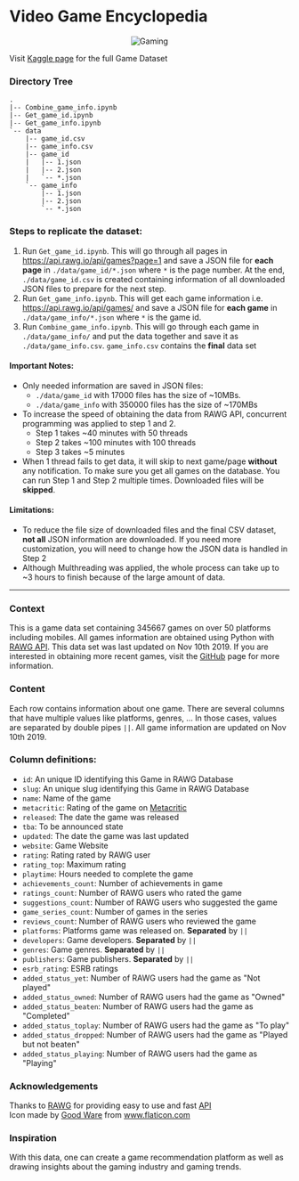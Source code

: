 # Video Game Encyclopedia
<p align="center">
  <img src="https://user-images.githubusercontent.com/39042628/69937490-f246aa00-14a8-11ea-89ad-073891b7b4a9.png" alt="Gaming">
</p> 

Visit [Kaggle page](https://www.kaggle.com/jummyegg/rawg-game-dataset) for the full Game Dataset


### Directory Tree
```
.
|-- Combine_game_info.ipynb
|-- Get_game_id.ipynb
|-- Get_game_info.ipynb
`-- data
    |-- game_id.csv
    |-- game_info.csv
    |-- game_id
    |   |-- 1.json
    |   |-- 2.json
    |   `-- *.json
    `-- game_info
        |-- 1.json
        |-- 2.json
        `-- *.json
```
### Steps to replicate the dataset:
1. Run `Get_game_id.ipynb`. This will go through all pages in https://api.rawg.io/api/games?page=1 and save a JSON file for **each page** in `./data/game_id/*.json` where `*` is the page number. At the end, `./data/game_id.csv` is created containing information of all downloaded JSON files to prepare for the next step.
2. Run `Get_game_info.ipynb`. This will get each game information i.e. https://api.rawg.io/api/games/ and save a JSON file for **each game** in `./data/game_info/*.json` where `*` is the game id.
3. Run `Combine_game_info.ipynb`. This will go through each game in `./data/game_info/` and put the data together and save it as `./data/game_info.csv`. `game_info.csv` contains the **final** data set

#### Important Notes:
- Only needed information are saved in JSON files: 
    - `./data/game_id` with 17000 files has the size of ~10MBs. 
    - `./data/game_info` with 350000 files has the size of ~170MBs
- To increase the speed of obtaining the data from RAWG API, concurrent programming was applied to step 1 and 2. 
    - Step 1 takes ~40 minutes with 50 threads
    - Step 2 takes ~100 minutes with 100 threads
    - Step 3 takes ~5 minutes
- When 1 thread fails to get data, it will skip to next game/page **without** any notification. To make sure you get all games on the database. You can run Step 1 and Step 2 multiple times. Downloaded files will be **skipped**.

#### Limitations:
- To reduce the file size of downloaded files and the final CSV dataset, **not all** JSON information are downloaded. If you need more customization, you will need to change how the JSON data is handled in Step 2
- Although Multhreading was applied, the whole process can take up to ~3 hours to finish because of the large amount of data.

___
### Context
This is a game data set containing 345667 games on over 50 platforms including mobiles. All games information are obtained using Python with [RAWG API](https://rawg.io/apidocs). This data set was last updated on Nov 10th 2019. If you are interested in obtaining more recent games, visit the [GitHub](https://github.com/trung-hn/game-encyclopedia) page for more information.

### Content
Each row contains information about one game. There are several columns that have multiple values like platforms, genres, ... In those cases, values are separated by double pipes `||`. All game information are updated on Nov 10th 2019.

### Column definitions:
- `id`: An unique ID identifying this Game in RAWG Database
- `slug`: An unique slug identifying this Game in RAWG Database
- `name`: Name of the game
- `metacritic`: Rating of the game on [Metacritic](https://www.metacritic.com/game)
- `released`: The date the game was released
- `tba`: To be announced state
- `updated`: The date the game was last updated
- `website`: Game Website
- `rating`: Rating rated by RAWG user
- `rating_top`: Maximum rating
- `playtime`: Hours needed to complete the game
- `achievements_count`: Number of achievements in game
- `ratings_count`: Number of RAWG users who rated the game
- `suggestions_count`: Number of RAWG users who suggested the game
- `game_series_count`: Number of games in the series
- `reviews_count`: Number of RAWG users who reviewed the game
- `platforms`: Platforms game was released on. **Separated** by `||`
- `developers`: Game developers. **Separated** by `||`
- `genres`: Game genres. **Separated** by `||`
- `publishers`: Game publishers. **Separated** by `||`
- `esrb_rating`: ESRB ratings
- `added_status_yet`: Number of RAWG users had the game as "Not played"
- `added_status_owned`: Number of RAWG users had the game as "Owned"
- `added_status_beaten`: Number of RAWG users had the game as "Completed"
- `added_status_toplay`: Number of RAWG users had the game as "To play"
- `added_status_dropped`: Number of RAWG users had the game as "Played but not beaten"
- `added_status_playing`: Number of RAWG users had the game as "Playing"

### Acknowledgements
Thanks to [RAWG](https://rawg.io/) for providing easy to use and fast [API](https://rawg.io/apidocs) \
Icon made by <a href="https://www.flaticon.com/authors/good-ware" title="Good Ware">Good Ware</a> from <a href="https://www.flaticon.com/" title="Flaticon">www.flaticon.com</a>

### Inspiration
With this data, one can create a game recommendation platform as well as drawing insights about the gaming industry and gaming trends.